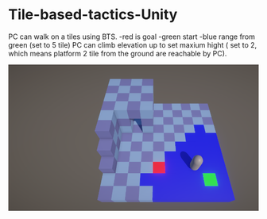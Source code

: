 # Tile-based-tactics-Unity

PC can walk on a tiles using BTS.
-red is goal
-green start
-blue range from green (set to 5 tile)
PC can climb elevation up to set maxium hight ( set to 2, which means platform 2 tile from the ground are reachable by PC).

![alt text](https://github.com/ESTUS5/Tile-based-tactics-Unity/blob/main/FE-like1.png?raw=true)
